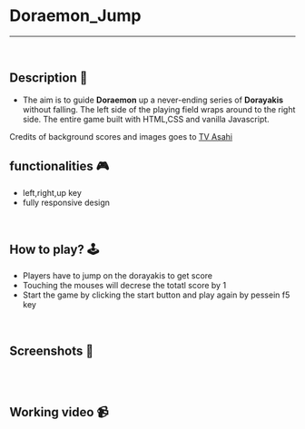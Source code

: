 # **Doraemon_Jump**

---

<br>

## **Description 📃** 
- The aim is to guide **Doraemon** up a never-ending series of **Dorayakis** without falling. The left side of the playing field wraps around to the right side. The entire game built with HTML,CSS and vanilla Javascript.

Credits of background scores and images goes to [TV Asahi](https://www.tv-asahi.co.jp/ips/contents/Animation/)

## **functionalities 🎮** 
- left,right,up key
- fully responsive design 
<br>

## **How to play? 🕹️**
- Players have to jump on the dorayakis to get score
- Touching the mouses will decrese the totatl score by 1
- Start the game by clicking the start button and play again by pessein f5 key

<br>

## **Screenshots 📸**

<br>



<br>

## **Working video 📹**
<!-- add your working video over here -->

